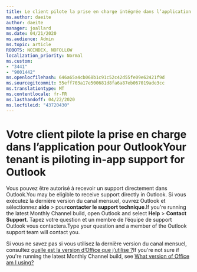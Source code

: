 ```yaml
---
title: Le client pilote la prise en charge intégrée dans l’application pour Outlook
ms.author: daeite
author: daeite
manager: joallard
ms.date: 04/21/2020
ms.audience: Admin
ms.topic: article
ROBOTS: NOINDEX, NOFOLLOW
localization_priority: Normal
ms.custom:
- "3441"
- "9001442"
ms.openlocfilehash: 646a65a4cb068b1c91c52c42d55fe09e62421f9d
ms.sourcegitcommit: 55eff703a17e500681d8fa6a87eb067019ade3cc
ms.translationtype: MT
ms.contentlocale: fr-FR
ms.lasthandoff: 04/22/2020
ms.locfileid: "43720430"
---
```

# <a name="your-tenant-is-piloting-in-app-support-for-outlook"></a><span data-ttu-id="752fe-102">Votre client pilote la prise en charge dans l’application pour Outlook</span><span class="sxs-lookup"><span data-stu-id="752fe-102">Your tenant is piloting in-app support for Outlook</span></span>

<span data-ttu-id="752fe-103">Vous pouvez être autorisé à recevoir un support directement dans Outlook.</span><span class="sxs-lookup"><span data-stu-id="752fe-103">You may be eligible to receive support directly in Outlook.</span></span> <span data-ttu-id="752fe-104">Si vous exécutez la dernière version du canal mensuel, ouvrez Outlook et sélectionnez **aide** > pour**contacter le support technique**.</span><span class="sxs-lookup"><span data-stu-id="752fe-104">If you're running the latest Monthly Channel build, open Outlook and select **Help** > **Contact Support**.</span></span> <span data-ttu-id="752fe-105">Tapez votre question et un membre de l’équipe de support Outlook vous contactera.</span><span class="sxs-lookup"><span data-stu-id="752fe-105">Type your question and a member of the Outlook support team will contact you.</span></span>

<span data-ttu-id="752fe-106">Si vous ne savez pas si vous utilisez la dernière version du canal mensuel, consultez [quelle est la version d’Office que j’utilise ?](https://support.office.com/article/932788B8-A3CE-44BF-BB09-E334518B8B19)</span><span class="sxs-lookup"><span data-stu-id="752fe-106">If you're not sure if you're running the latest Monthly Channel build, see [What version of Office am I using?](https://support.office.com/article/932788B8-A3CE-44BF-BB09-E334518B8B19)</span></span>